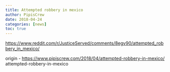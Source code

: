 ```yaml
---
title: Attempted robbery in mexico
author: PipisCrew
date: 2018-04-24
categories: [news]
toc: true
---
```


https://www.reddit.com/r/JusticeServed/comments/8egv90/attempted_robbery_in_mexico/

origin - https://www.pipiscrew.com/2018/04/attempted-robbery-in-mexico/ attempted-robbery-in-mexico